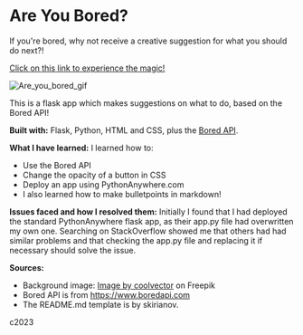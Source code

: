 # Are You Bored?
If you're bored, why not receive a creative suggestion for what you should do next?!

[Click on this link to experience the magic!](http://oldfashioned891.pythonanywhere.com/)

![Are_you_bored_gif](https://user-images.githubusercontent.com/113362369/212678900-2702980c-5452-4471-93a9-5df2c7b52171.gif)

This is a flask app which makes suggestions on what to do, based on the Bored API!

__Built with:__ Flask, Python, HTML and CSS, plus the [Bored API](https://www.boredapi.com).

__What I have learned:__ 
I learned how to:
* Use the Bored API
* Change the opacity of a button in CSS
* Deploy an app using PythonAnywhere.com 
* I also learned how to make bulletpoints in markdown!

__Issues faced and how I resolved them:__ 
Initially I found that I had deployed the standard PythonAnywhere flask app, as their app.py file had overwritten my own one. 
Searching on StackOverflow showed me that others had had similar problems and that checking the app.py file and replacing it if necessary should solve the issue.

__Sources:__
* Background image: <a href="https://www.freepik.com/free-vector/watercolor-galaxy-background_21727335.htm#query=galaxy%20background&position=1&from_view=keyword">Image by coolvector</a> on Freepik
* Bored API is from https://www.boredapi.com
* The README.md template is by skirianov.

c2023
